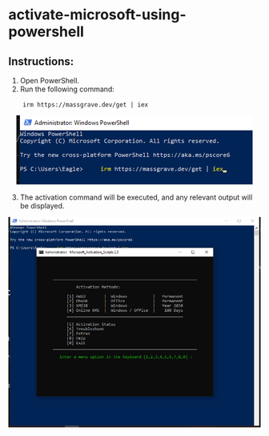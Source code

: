 # activate-microsoft-using-powershell


## Instructions:

1. Open PowerShell.
2. Run the following command: 

```
    irm https://massgrave.dev/get | iex
```
<p align="center">
  <img src="image.png" alt="PowerShell Logo">
</p>

3. The activation command will be executed, and any relevant output will be displayed.


<p align="center">
<img src="image2.png" alt="Command Output">
</p>

